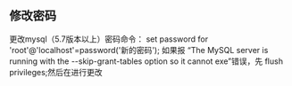 ## 修改密码

更改mysql（5.7版本以上）密码命令：
set password for 'root'@'localhost'=password('新的密码');
如果报 “The MySQL server is running with the --skip-grant-tables option so it cannot exe”错误，先 flush privileges;然后在进行更改